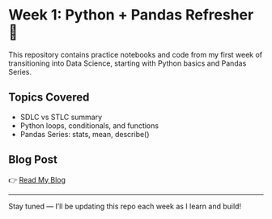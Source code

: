 # Week 1: Python + Pandas Refresher 🚀

This repository contains practice notebooks and code from my first week of transitioning into Data Science, starting with Python basics and Pandas Series.

## Topics Covered
- SDLC vs STLC summary
- Python loops, conditionals, and functions
- Pandas Series: stats, mean, describe()

## Blog Post
👉 [Read My Blog](<link-you-will-add-later>)

---

Stay tuned — I’ll be updating this repo each week as I learn and build!
